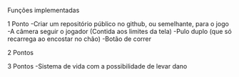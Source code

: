 Funções implementadas

1 Ponto
-Criar um repositório público no github, ou semelhante, para o jogo
-A câmera seguir o jogador (Contida aos limites da tela)
-Pulo duplo (que só recarrega ao encostar no chão)
-Botão de correr



2 Pontos

3 Pontos
-Sistema de vida com a possibilidade de levar dano
